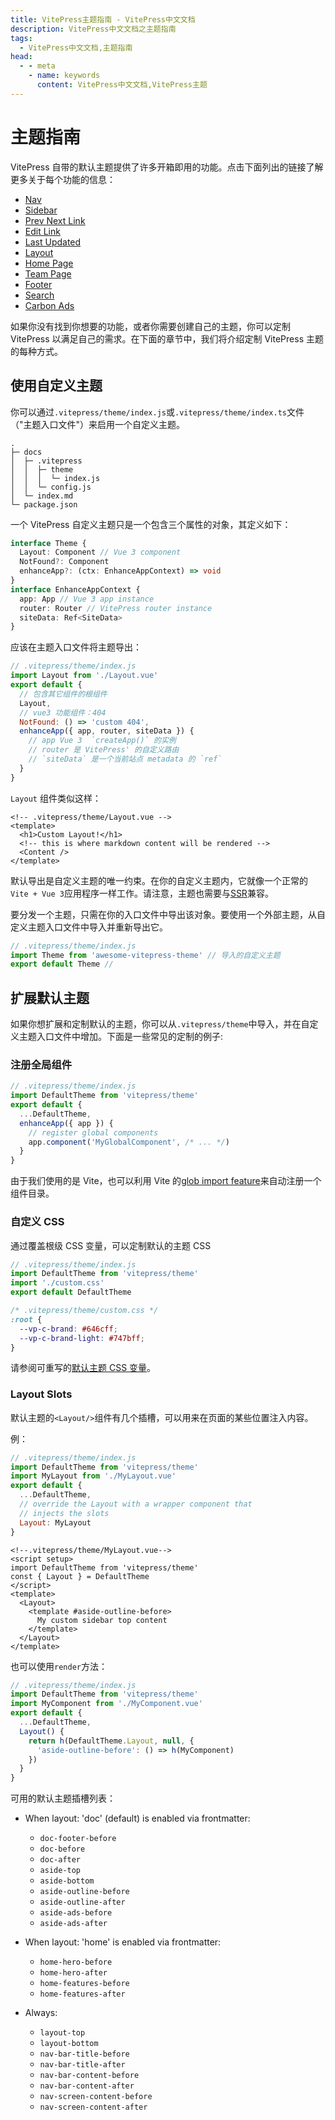 ```yaml
---
title: VitePress主题指南 - VitePress中文文档
description: VitePress中文文档之主题指南
tags: 
  - VitePress中文文档,主题指南
head:
  - - meta
    - name: keywords
      content: VitePress中文文档,VitePress主题
---
```


# 主题指南

VitePress 自带的默认主题提供了许多开箱即用的功能。点击下面列出的链接了解更多关于每个功能的信息：

- [Nav](/vitepressCn/theme-nav)
- [Sidebar](/vitepressCn/theme-sidebar)
- [Prev Next Link](/vitepressCn/theme-pre-next-link)
- [Edit Link](/vitepressCn/theme-edit-link)
- [Last Updated](/vitepressCn/theme-last-updated)
- [Layout](/vitepressCn/theme-layout)
- [Home Page](//theme-home-page)
- [Team Page](/vitepressCn/theme-team-page)
- [Footer](/vitepressCn/theme-footer)
- [Search](/vitepressCn/theme-search)
- [Carbon Ads](/vitepressCn/theme-carbon-ads)


如果你没有找到你想要的功能，或者你需要创建自己的主题，你可以定制 VitePress 以满足自己的需求。在下面的章节中，我们将介绍定制 VitePress 主题的每种方式。

## 使用自定义主题

你可以通过`.vitepress/theme/index.js`或`.vitepress/theme/index.ts`文件（"主题入口文件"）来启用一个自定义主题。

```
.
├─ docs
│  ├─ .vitepress
│  │  ├─ theme
│  │  │  └─ index.js
│  │  └─ config.js
│  └─ index.md
└─ package.json
```

一个 VitePress 自定义主题只是一个包含三个属性的对象，其定义如下：

```ts
interface Theme {
  Layout: Component // Vue 3 component
  NotFound?: Component
  enhanceApp?: (ctx: EnhanceAppContext) => void
}
interface EnhanceAppContext {
  app: App // Vue 3 app instance
  router: Router // VitePress router instance
  siteData: Ref<SiteData>
}
```

应该在主题入口文件将主题导出：

```js
// .vitepress/theme/index.js
import Layout from './Layout.vue'
export default {
  // 包含其它组件的根组件
  Layout,
  // vue3 功能组件：404
  NotFound: () => 'custom 404',
  enhanceApp({ app, router, siteData }) {
    // app Vue 3  `createApp()` 的实例
    // router 是 VitePress' 的自定义路由
    // `siteData` 是一个当前站点 metadata 的 `ref`
  }
}
```

`Layout` 组件类似这样：

```vue
<!-- .vitepress/theme/Layout.vue -->
<template>
  <h1>Custom Layout!</h1>
  <!-- this is where markdown content will be rendered -->
  <Content />
</template>
```

默认导出是自定义主题的唯一约束。在你的自定义主题内，它就像一个正常的`Vite + Vue 3`应用程序一样工作。请注意，主题也需要与[SSR](https://vitepress.vuejs.org/guide/using-vue.html#browser-api-access-restrictions)兼容。

要分发一个主题，只需在你的入口文件中导出该对象。要使用一个外部主题，从自定义主题入口文件中导入并重新导出它。

```js
// .vitepress/theme/index.js
import Theme from 'awesome-vitepress-theme' // 导入的自定义主题
export default Theme // 
```

## 扩展默认主题

如果你想扩展和定制默认的主题，你可以从`.vitepress/theme`中导入，并在自定义主题入口文件中增加。下面是一些常见的定制的例子:

### 注册全局组件

```js
// .vitepress/theme/index.js
import DefaultTheme from 'vitepress/theme'
export default {
  ...DefaultTheme,
  enhanceApp({ app }) {
    // register global components
    app.component('MyGlobalComponent', /* ... */)
  }
}
```

由于我们使用的是 Vite，也可以利用 Vite 的[glob import feature](https://vitejs.dev/guide/features.html#glob-import)来自动注册一个组件目录。

### 自定义 CSS

通过覆盖根级 CSS 变量，可以定制默认的主题 CSS

```js
// .vitepress/theme/index.js
import DefaultTheme from 'vitepress/theme'
import './custom.css'
export default DefaultTheme
```

```css
/* .vitepress/theme/custom.css */
:root {
  --vp-c-brand: #646cff;
  --vp-c-brand-light: #747bff;
}
```

请参阅可重写的[默认主题 CSS 变量](https://github.com/vuejs/vitepress/blob/main/src/client/theme-default/styles/vars.css)。


### Layout Slots

默认主题的`<Layout/>`组件有几个插槽，可以用来在页面的某些位置注入内容。

例：

```js
// .vitepress/theme/index.js
import DefaultTheme from 'vitepress/theme'
import MyLayout from './MyLayout.vue'
export default {
  ...DefaultTheme,
  // override the Layout with a wrapper component that
  // injects the slots
  Layout: MyLayout
}
```

```vue
<!--.vitepress/theme/MyLayout.vue-->
<script setup>
import DefaultTheme from 'vitepress/theme'
const { Layout } = DefaultTheme
</script>
<template>
  <Layout>
    <template #aside-outline-before>
      My custom sidebar top content
    </template>
  </Layout>
</template>
```

也可以使用`render`方法：

```js
// .vitepress/theme/index.js
import DefaultTheme from 'vitepress/theme'
import MyComponent from './MyComponent.vue'
export default {
  ...DefaultTheme,
  Layout() {
    return h(DefaultTheme.Layout, null, {
      'aside-outline-before': () => h(MyComponent)
    })
  }
}
```

可用的默认主题插槽列表：

- When layout: 'doc' (default) is enabled via frontmatter:
    - `doc-footer-before`
    - `doc-before`
    - `doc-after`
    - `aside-top`
    - `aside-bottom`
    - `aside-outline-before`
    - `aside-outline-after`
    - `aside-ads-before`
    - `aside-ads-after`

- When layout: 'home' is enabled via frontmatter:
    - `home-hero-before`
    - `home-hero-after`
    - `home-features-before`
    - `home-features-after`

- Always:
    - `layout-top`
    - `layout-bottom`
    - `nav-bar-title-before`
    - `nav-bar-title-after`
    - `nav-bar-content-before`
    - `nav-bar-content-after`
    - `nav-screen-content-before`
    - `nav-screen-content-after`